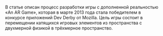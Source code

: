  В статье описан процесс разработки игры с дополненной реальностью «An AR Game», 
 которая в марте 2013 года стала победителем в конкурсе приложений Dev Derby от 
 Mozilla. Цель игры состоит в перемещении катящихся игровых элементов из 
 пространства с двухмерной физикой в трёхмерное пространство.